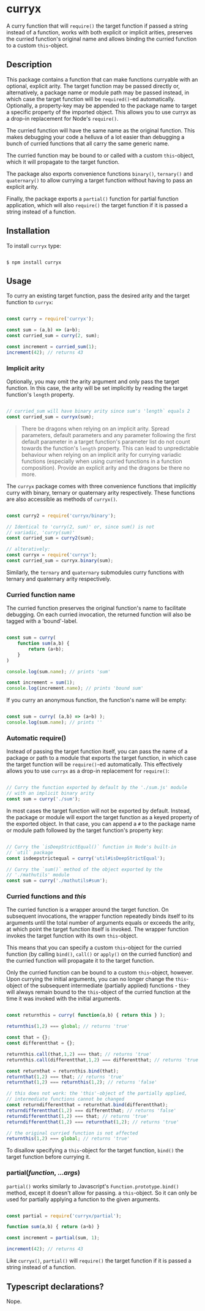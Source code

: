 # curryx
A curry function that will `require()` the target function if passed a string instead of a
function, works with both explicit or implicit arities, preserves the curried function's original name and allows
binding the curried function to a custom `this`-object.

## Description
This package contains a function that can make functions curryable with an optional, explicit arity. The target function
may be passed directly or, alternatively, a package name or module path may be passed instead, in which case the target
function will be `required()`-ed automatically. Optionally, a property-key may be appended to the package name to target
a specific property of the imported object. This allows you to use curryx as a drop-in replacement for Node's 
`require()`.

The curried function will have the same name as the original function. This makes debugging your code a helluva of a
lot easier than debugging a bunch of curried functions that all carry the same generic name.

The curried function may be bound to or called with a custom `this`-object, which it will propagate to the target
function.

The package also exports convenience functions `binary()`, `ternary()` and `quaternary()` to allow currying a target
function without having to pass an explicit arity.

Finally, the package exports a `partial()` function for partial function application, which will also `require()` the
target function if it is passed a string instead of a function.

## Installation

To install `curryx` type:

```

$ npm install curryx

```

## Usage
To curry an existing target function, pass the desired arity and the target function to `curryx`:

```javascript

const curry = require('curryx');

const sum = (a,b) => (a+b);
const curried_sum = curry(2, sum);

const increment = curried_sum(1);
increment(42); // returns 43

```

### Implicit arity
Optionally, you may omit the arity argument and only pass the target function. In this case, the arity will be set
implicitly by reading the target function's `length` property.

```javascript

// curried_sum will have binary arity since sum's 'length` equals 2
const curried_sum = curryx(sum);

```

> There be dragons when relying on an implicit arity. Spread parameters, default parameters and any parameter following
> the first default parameter in a target function's parameter list do not count towards the function's `length`
> property. This can lead to unpredictable behaviour when relying on an implicit arity for currying variadic functions
> (especially when using curried functions in a function composition). Provide an explicit arity and the dragons be
> there no more.

The `curryx` package comes with three convenience functions that implicitly curry with binary, ternary or quaternary
arity respectively. These functions are also accessible as methods of `curryx()`.

```javascript

const curry2 = require('curryx/binary');

// Identical to 'curry(2, sum)' or, since sum() is not 
// variadic, 'curry(sum)'
const curried_sum = curry2(sum);

// alteratively:
const curryx = require('curryx');
const curried_sum = curryx.binary(sum);

```

Similarly, the `ternary` and `quaternary` submodules curry functions with ternary and quaternary arity respectively.

### Curried function name
The curried function preserves the original function's name to facilitate debugging. On each curried invocation, the
returned function will also be tagged with a 'bound'-label.

```javascript

const sum = curry(
    function sum(a,b) {
        return (a+b);
    }
)

console.log(sum.name); // prints 'sum'

const increment = sum(1);
console.log(increment.name); // prints 'bound sum'

```

If you curry an anonymous function, the function's name will be empty:

```javascript

const sum = curry( (a,b) => (a+b) );
console.log(sum.name); // prints ''

```

### Automatic require()
Instead of passing the target function itself, you can pass the name of a package or path to a module that exports the
target function, in which case the target function will be `require()`-ed automatically. This effectively allows you to
use `curryx` as a drop-in replacement for `require()`:

```javascript

// Curry the function exported by default by the './sum.js' module
// with an implicit binary arity
const sum = curry('./sum');

```

In most cases the target function will not be exported by default. Instead, the package or module will export the target
function as a keyed property of the exported object. In that case, you can append a `#` to the package name or module
path followed by the target function's property key:

```javascript

// Curry the `isDeepStrictEqual()` function in Node's built-in
// `util` package
const isdeepstrictequal = curry('util#isDeepStrictEqual');

// Curry the `sum()` method of the object exported by the
// './mathutils' module
const sum = curry('./mathutils#sum');

```

### Curried functions and *this*

The curried function is a wrapper around the target function. On subsequent invocations, the wrapper function repeatedly
binds itself to its arguments until the total number of arguments equals or exceeds the arity, at which point the
target function itself is invoked. The wrapper function invokes the target function with its own `this`-object.

This means that you can specify a custom `this`-object for the curried function (by calling `bind()`, `call()` or
`apply()` on the curried function) and the curried function will propagate it to the target function.

Only the curried function can be bound to a custom `this`-object, however. Upon currying the initial arguments, you can
no longer change the `this`-object of the subsequent intermediate (partially applied) functions - they will always
remain bound to the `this`-object of the curried function at the time it was invoked with the initial arguments.

```javascript

const returnthis = curry( function(a,b) { return this } );

returnthis(1,2) === global; // returns 'true'

const that = {};
const differentthat = {};

returnthis.call(that,1,2) === that; // returns 'true'
returnthis.call(differentthat,1,2) === differentthat; // returns 'true'

const returnthat = returnthis.bind(that);
returnthat(1,2) === that; // returns 'true'
returnthat(1,2) === returnthis(1,2); // returns 'false'

// this does not work: the 'this'-object of the partially applied,
// intermediate functions cannot be changed
const returndifferentthat = returnthat.bind(differentthat);
returndifferentthat(1,2) === differentthat; // returns 'false'
returndifferentthat(1,2) === that; // returns 'true'
returndifferentthat(1,2) === returnthat(1,2); // returns 'true'

// the original curried function is not affected
returnthis(1,2) === global; // returns 'true'

```

To disallow specifying a `this`-object for the target function, `bind()` the target function before currying it.

### partial(*function*, ...*args*)

`partial()` works similarly to Javascript's `Function.prototype.bind()` method, except it doesn't allow for passing.
a `this`-object. So it can only be used for partially applying a function to the given arguments.

```javascript

const partial = require('curryx/partial');

function sum(a,b) { return (a+b) }

const increment = partial(sum, 1);

increment(42); // returns 43

```

Like `curryx()`, `partial()` will `require()` the target function if it is passed a string instead of a function.

## Typescript declarations?
Nope.
